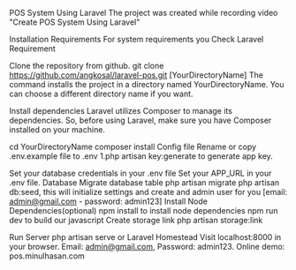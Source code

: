 POS System Using Laravel
The project was created while recording video "Create POS System Using Laravel"

Installation
Requirements
For system requirements you Check Laravel Requirement

Clone the repository from github.
git clone https://github.com/angkosal/laravel-pos.git [YourDirectoryName]
The command installs the project in a directory named YourDirectoryName. You can choose a different directory name if you want.

Install dependencies
Laravel utilizes Composer to manage its dependencies. So, before using Laravel, make sure you have Composer installed on your machine.

cd YourDirectoryName
composer install
Config file
Rename or copy .env.example file to .env 1.php artisan key:generate to generate app key.

Set your database credentials in your .env file
Set your APP_URL in your .env file.
Database
Migrate database table php artisan migrate
php artisan db:seed, this will initialize settings and create and admin user for you [email: admin@gmail.com - password: admin123]
Install Node Dependencies(optional)
npm install to install node dependencies
npm run dev to build our javascript
Create storage link
php artisan storage:link

Run Server
php artisan serve or Laravel Homestead
Visit localhost:8000 in your browser. Email: admin@gmail.com, Password: admin123.
Online demo: pos.minulhasan.com
